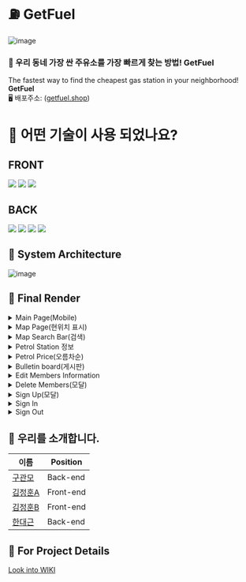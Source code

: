 # :fuelpump: GetFuel
![image](https://user-images.githubusercontent.com/85835389/162539920-f3e37207-3a70-48bb-8837-c9a9456bf72a.png)

### :station: 우리 동네 가장 싼 주유소를 가장 빠르게 찾는 방법! GetFuel
The fastest way to find the cheapest gas station in your neighborhood! **GetFuel**  
🖥️ 배포주소: (<a href="https://getfuel.shop">getfuel.shop</a>)
# :hammer: 어떤 기술이 사용 되었나요?
## FRONT  
<img src="https://img.shields.io/badge/JavaScript-F7DF1E?style=flat-square&logo=JavaScript&logoColor=white"/>  
<img src="https://img.shields.io/badge/React-61DAFB?style=flat-square&logo=React&logoColor=white"/>  
<img src="https://img.shields.io/badge/PoastCSS-DD3A0A?PostCSS=flat-square&logo=PostCSS&logoColor=white"/>  

## BACK  
<img src="https://img.shields.io/badge/Express-000000?style=flat-square&logo=Express&logoColor=white"/>  
<img src="https://img.shields.io/badge/JSON Web Tokens-000000?style=flat-square&logo=JSONWebTokens&logoColor=white"/>  
<img src="https://img.shields.io/badge/Amazon AWS-232F3E?style=flat-square&logo=AmazonAWS&logoColor=white"/>  
<img src="https://img.shields.io/badge/MongoDB-47A248?style=flat-square&logo=MongoDB&logoColor=black"/>  

## :electric_plug: System Architecture 
![image](https://user-images.githubusercontent.com/85835389/162535437-d1078032-de13-41f8-acbc-7f1b20404bc1.png)

## :movie_camera: Final Render
<details>
<summary> Main Page(Mobile) </summary> 
<img src="https://user-images.githubusercontent.com/85835389/162772504-f911d246-9355-443e-b985-490a61065439.gif">
</details>

<details>
<summary> Map Page(현위치 표시) </summary> 
<img src="https://user-images.githubusercontent.com/57275302/162775656-4461bc2d-6a29-4a25-8e06-71799c03f9ab.gif">
</details>


<details>
<summary> Map Search Bar(검색) </summary> 
<img src="https://user-images.githubusercontent.com/85835389/162773226-5a0b0904-fdf4-4862-be9e-16ab0c440886.gif">
</details>

<details>
<summary> Petrol Station 정보 </summary> 
<img src="https://user-images.githubusercontent.com/85835389/162773799-2c2d274e-0e23-4c71-a325-7a68859e8d34.gif">
</details>

<details>
<summary> Petrol Price(오름차순) </summary> 
<img src="https://user-images.githubusercontent.com/85835389/162771916-293a6291-95f7-4ff0-93ae-0e8cb20be676.gif">
</details>

<details>
<summary> Bulletin board(게시판) </summary> 
<img src="https://user-images.githubusercontent.com/85835389/162769966-9d40ef8e-7dd4-4aee-a476-890078181090.gif">
</details>

<details>
<summary> Edit Members Information </summary> 
<img src="https://user-images.githubusercontent.com/85835389/162769994-cf51cadd-bac2-4bfe-9df3-1b5a66ab7395.gif">

</details>

<details>
<summary> Delete Members(모달) </summary> 
<img src="https://user-images.githubusercontent.com/85835389/162769907-d691d63e-7760-457f-b6c5-fc1d9baec20f.gif">

</details>

<details>
<summary> Sign Up(모달) </summary> 
<img src="https://user-images.githubusercontent.com/85835389/162776014-9db66d3f-bad1-47c6-bd0f-8b6aa2160500.gif">
</details>

<details>
<summary> Sign In </summary> 
<img src="https://user-images.githubusercontent.com/85835389/162769946-5e95b5ae-b3f9-4fd9-ba89-f5117f75663c.gif">

</details>

<details>
<summary> Sign Out </summary> 
<img src="https://user-images.githubusercontent.com/85835389/162769935-af01bee2-8fb0-4d32-ac8b-c57f50c0da83.gif">

</details>

## :raising_hand: 우리를 소개합니다.  

이름|Position
--|--|
<a href="https://github.com/Best-engineer">구관모|Back-end</a>
<a href="https://github.com/wjdgns950621">김정훈A|Front-end</a>
<a href="https://github.com/JungHoon0814">김정훈B|Front-end</a>
<a href="https://github.com/Daekuen">한대근|Back-end</a>

## :eyes: For Project Details
[Look into WIKI](https://github.com/codestates/GetFuel/wiki)
